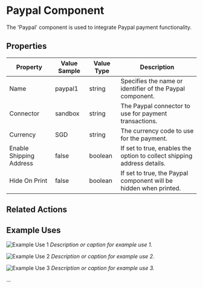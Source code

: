 # Paypal Component

The 'Paypal' component is used to integrate Paypal payment functionality.

## Properties

| Property                | Value Sample | Value Type | Description                                                             |
| ----------------------- | ------------ | ---------- | ----------------------------------------------------------------------- |
| Name                    | paypal1      | string     | Specifies the name or identifier of the Paypal component.               |
| Connector               | sandbox      | string     | The Paypal connector to use for payment transactions.                   |
| Currency                | SGD          | string     | The currency code to use for the payment.                               |
| Enable Shipping Address | false        | boolean    | If set to true, enables the option to collect shipping address details. |
| Hide On Print           | false        | boolean    | If set to true, the Paypal component will be hidden when printed.       |

## Related Actions

## Example Uses

![Example Use 1](../../../document/user-manual/ui-components/payment/paypal/path/to/screenshot1.png) _Description or caption for example use 1._

![Example Use 2](../../../document/user-manual/ui-components/payment/paypal/path/to/screenshot2.png) _Description or caption for example use 2._

![Example Use 3](../../../document/user-manual/ui-components/payment/paypal/path/to/screenshot3.png) _Description or caption for example use 3._

...
